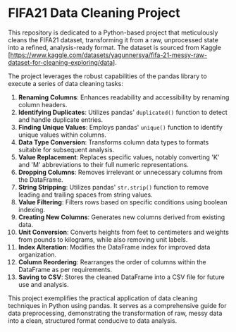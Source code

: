 # FIFA21 Data Cleaning Project

This repository is dedicated to a Python-based project that meticulously cleans the FIFA21 dataset, transforming it from a raw, unprocessed state into a refined, analysis-ready format. The dataset is sourced from Kaggle [https://www.kaggle.com/datasets/yagunnersya/fifa-21-messy-raw-dataset-for-cleaning-exploring/data].

The project leverages the robust capabilities of the pandas library to execute a series of data cleaning tasks:

1. **Renaming Columns**: Enhances readability and accessibility by renaming column headers.
2. **Identifying Duplicates**: Utilizes pandas' `duplicated()` function to detect and handle duplicate entries.
3. **Finding Unique Values**: Employs pandas' `unique()` function to identify unique values within columns.
4. **Data Type Conversion**: Transforms column data types to formats suitable for subsequent analysis.
5. **Value Replacement**: Replaces specific values, notably converting 'K' and 'M' abbreviations to their full numeric representations.
6. **Dropping Columns**: Removes irrelevant or unnecessary columns from the DataFrame.
7. **String Stripping**: Utilizes pandas' `str.strip()` function to remove leading and trailing spaces from string values.
8. **Value Filtering**: Filters rows based on specific conditions using boolean indexing.
9. **Creating New Columns**: Generates new columns derived from existing data.
10. **Unit Conversion**: Converts heights from feet to centimeters and weights from pounds to kilograms, while also removing unit labels.
11. **Index Alteration**: Modifies the DataFrame index for improved data organization.
12. **Column Reordering**: Rearranges the order of columns within the DataFrame as per requirements.
13. **Saving to CSV**: Stores the cleaned DataFrame into a CSV file for future use and analysis.

This project exemplifies the practical application of data cleaning techniques in Python using pandas. It serves as a comprehensive guide for data preprocessing, demonstrating the transformation of raw, messy data into a clean, structured format conducive to data analysis.
